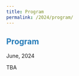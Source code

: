 ```yaml
---
title: Program
permalink: /2024/program/
---
```


## <span style="color:#267CB9"> Program </span>

June, 2024

TBA